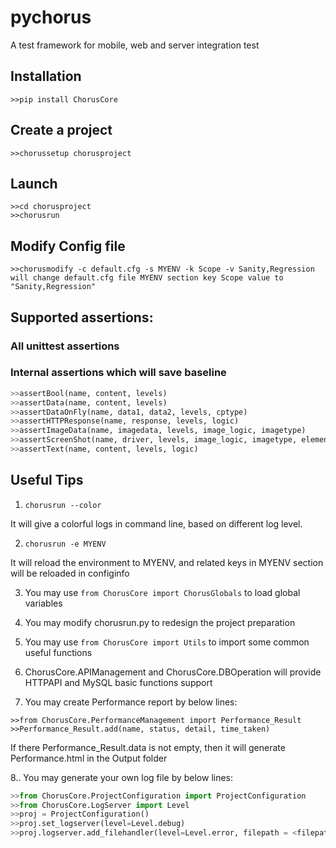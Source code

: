 # pychorus

A test framework for mobile, web and server integration test

## Installation

```
>>pip install ChorusCore
```

## Create a project

```
>>chorussetup chorusproject
```

## Launch

```
>>cd chorusproject
>>chorusrun
```

## Modify Config file

```
>>chorusmodify -c default.cfg -s MYENV -k Scope -v Sanity,Regression
will change default.cfg file MYENV section key Scope value to "Sanity,Regression"
```

## Supported assertions:

### All unittest assertions

### Internal assertions which will save baseline

```python
>>assertBool(name, content, levels)
>>assertData(name, content, levels)
>>assertDataOnFly(name, data1, data2, levels, cptype)
>>assertHTTPResponse(name, response, levels, logic)
>>assertImageData(name, imagedata, levels, image_logic, imagetype)
>>assertScreenShot(name, driver, levels, image_logic, imagetype, elements, coordinates)
>>assertText(name, content, levels, logic)
```

## Useful Tips

1. `chorusrun --color`

It will give a colorful logs in command line, based on different log level.

2. `chorusrun -e MYENV`

It will reload the environment to MYENV, and related keys in MYENV section will be reloaded in configinfo

3. You may use `from ChorusCore import ChorusGlobals` to load global variables

4. You may modify chorusrun.py to redesign the project preparation

5. You may use `from ChorusCore import Utils` to import some common useful functions

6. ChorusCore.APIManagement and ChorusCore.DBOperation will provide HTTPAPI and MySQL basic functions support

7. You may create Performance report by below lines:

```
>>from ChorusCore.PerformanceManagement import Performance_Result
>>Performance_Result.add(name, status, detail, time_taken)
```

If there Performance_Result.data is not empty, then it will generate Performance.html in the Output folder

8.. You may generate your own log file by below lines:

```python
>>from ChorusCore.ProjectConfiguration import ProjectConfiguration
>>from ChorusCore.LogServer import Level
>>proj = ProjectConfiguration()
>>proj.set_logserver(level=Level.debug)
>>proj.logserver.add_filehandler(level=Level.error, filepath = <filepath>, filename = "error.log")
```